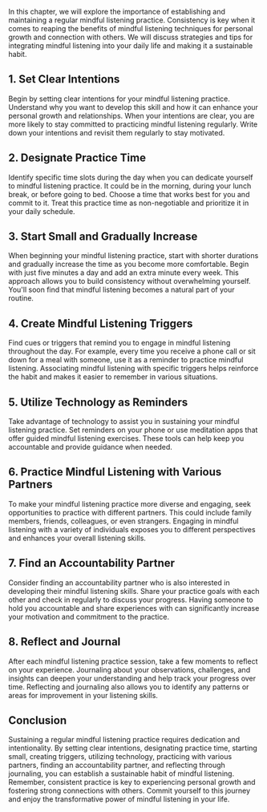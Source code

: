 
In this chapter, we will explore the importance of establishing and maintaining a regular mindful listening practice. Consistency is key when it comes to reaping the benefits of mindful listening techniques for personal growth and connection with others. We will discuss strategies and tips for integrating mindful listening into your daily life and making it a sustainable habit.

**1. Set Clear Intentions**
---------------------------

Begin by setting clear intentions for your mindful listening practice. Understand why you want to develop this skill and how it can enhance your personal growth and relationships. When your intentions are clear, you are more likely to stay committed to practicing mindful listening regularly. Write down your intentions and revisit them regularly to stay motivated.

**2. Designate Practice Time**
------------------------------

Identify specific time slots during the day when you can dedicate yourself to mindful listening practice. It could be in the morning, during your lunch break, or before going to bed. Choose a time that works best for you and commit to it. Treat this practice time as non-negotiable and prioritize it in your daily schedule.

**3. Start Small and Gradually Increase**
-----------------------------------------

When beginning your mindful listening practice, start with shorter durations and gradually increase the time as you become more comfortable. Begin with just five minutes a day and add an extra minute every week. This approach allows you to build consistency without overwhelming yourself. You'll soon find that mindful listening becomes a natural part of your routine.

**4. Create Mindful Listening Triggers**
----------------------------------------

Find cues or triggers that remind you to engage in mindful listening throughout the day. For example, every time you receive a phone call or sit down for a meal with someone, use it as a reminder to practice mindful listening. Associating mindful listening with specific triggers helps reinforce the habit and makes it easier to remember in various situations.

**5. Utilize Technology as Reminders**
--------------------------------------

Take advantage of technology to assist you in sustaining your mindful listening practice. Set reminders on your phone or use meditation apps that offer guided mindful listening exercises. These tools can help keep you accountable and provide guidance when needed.

**6. Practice Mindful Listening with Various Partners**
-------------------------------------------------------

To make your mindful listening practice more diverse and engaging, seek opportunities to practice with different partners. This could include family members, friends, colleagues, or even strangers. Engaging in mindful listening with a variety of individuals exposes you to different perspectives and enhances your overall listening skills.

**7. Find an Accountability Partner**
-------------------------------------

Consider finding an accountability partner who is also interested in developing their mindful listening skills. Share your practice goals with each other and check in regularly to discuss your progress. Having someone to hold you accountable and share experiences with can significantly increase your motivation and commitment to the practice.

**8. Reflect and Journal**
--------------------------

After each mindful listening practice session, take a few moments to reflect on your experience. Journaling about your observations, challenges, and insights can deepen your understanding and help track your progress over time. Reflecting and journaling also allows you to identify any patterns or areas for improvement in your listening skills.

**Conclusion**
--------------

Sustaining a regular mindful listening practice requires dedication and intentionality. By setting clear intentions, designating practice time, starting small, creating triggers, utilizing technology, practicing with various partners, finding an accountability partner, and reflecting through journaling, you can establish a sustainable habit of mindful listening. Remember, consistent practice is key to experiencing personal growth and fostering strong connections with others. Commit yourself to this journey and enjoy the transformative power of mindful listening in your life.
